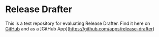 # Release Drafter

This is a test repository for evaluating Release Drafter. Find it here on [GitHub](https://github.com/toolmantim/release-drafter) and  as a ]GitHub App](https://github.com/apps/release-drafter)

